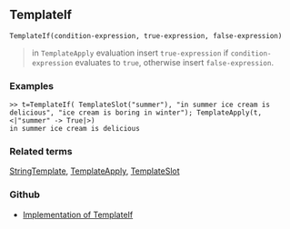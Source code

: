 ## TemplateIf

```
TemplateIf(condition-expression, true-expression, false-expression)
```

> in `TemplateApply` evaluation insert `true-expression` if `condition-expression` evaluates to `true`, otherwise insert `false-expression`.
	 

### Examples

```
>> t=TemplateIf( TemplateSlot("summer"), "in summer ice cream is delicious", "ice cream is boring in winter"); TemplateApply(t, <|"summer" -> True|>)
in summer ice cream is delicious
```


### Related terms 
[StringTemplate](StringTemplate.md), [TemplateApply](TemplateApply.md), [TemplateSlot](TemplateSlot.md)

### Github

* [Implementation of TemplateIf](https://github.com/axkr/symja_android_library/blob/master/symja_android_library/matheclipse-core/src/main/java/org/matheclipse/core/builtin/StringFunctions.java#L2860) 
